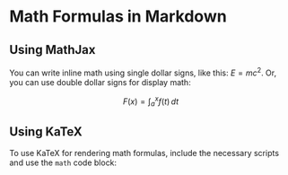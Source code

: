# Math Formulas in Markdown

## Using MathJax

You can write inline math using single dollar signs, like this: $E=mc^2$. Or, you can use double dollar signs for display math:

$$
F(x) = \int_{a}^{x} f(t) \, dt
$$

## Using KaTeX

To use KaTeX for rendering math formulas, include the necessary scripts and use the `math` code block:

<!--

```html
<link rel="stylesheet" href="https://cdnjs.cloudflare.com/ajax/libs/KaTeX/0.11.1/katex.min.css">
<script src="https://cdnjs.cloudflare.com/ajax/libs/KaTeX/0.11.1/katex.min.js"></script>
<script src="https://cdnjs.cloudflare.com/ajax/libs/KaTeX/0.11.1/contrib/auto-render.min.js"></script>

<div>
    <script type="text/javascript" async
        src="https://cdnjs.cloudflare.com/ajax/libs/mathjax/2.7.7/MathJax.js?config=TeX-MML-AM_CHTML">
    </script>
    <script type="text/x-mathjax-config">
        MathJax.Hub.Config({
            tex2jax: {
                inlineMath: [['$', '$'], ['\\(', '\\)']],
                displayMath: [['$$', '$$'], ['\\[', '\\]']],
                processEscapes: true
            }
        });
    </script>
</div>
-->

